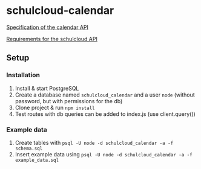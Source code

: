 # schulcloud-calendar

[Specification of the calendar API](https://github.com/schulcloud/schulcloud-calendar/blob/master/documentation/calendar_api_specification.md)

[Requirements for the schulcloud API](https://github.com/schulcloud/schulcloud-calendar/blob/master/documentation/schulcloud_api_requirements.md)

## Setup
### Installation
1. Install & start PostgreSQL
2. Create a database named `schulcloud_calendar` and a user `node` (without password, but with permissions for the db)
3. Clone project & run `npm install`
4. Test routes with db queries can be added to index.js (use client.query())

### Example data
1. Create tables with `psql -U node -d schulcloud_calendar -a -f schema.sql`
2. Insert example data using `psql -U node -d schulcloud_calendar -a -f example_data.sql`
